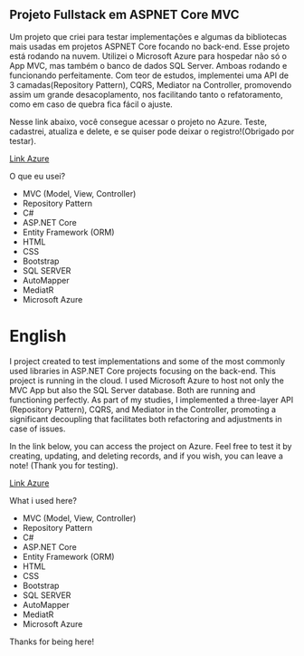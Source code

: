 ## Projeto Fullstack em ASPNET Core MVC

Um projeto que criei para testar implementações e algumas da bibliotecas mais usadas em projetos ASPNET Core focando no back-end. Esse projeto está rodando na nuvem. Utilizei o Microsoft Azure para hospedar não só o App MVC, mas também o banco de dados SQL Server. Amboas rodando e funcionando perfeitamente. Com teor de estudos, implementei uma API de 3 camadas(Repository Pattern), CQRS, Mediator na Controller, promovendo assim um grande desacoplamento, nos facilitando tanto o refatoramento, como em caso de quebra fica fácil o ajuste.

Nesse link abaixo, você consegue acessar o projeto no Azure. Teste, cadastrei, atualiza e delete, e se quiser pode deixar o registro!(Obrigado por testar).

[Link Azure](https://registercandidates-dqe9hhfragfjfxbq.brazilsouth-01.azurewebsites.net/)

O que eu usei?

* MVC (Model, View, Controller)
* Repository Pattern
* C#
* ASP.NET Core
* Entity Framework (ORM)
* HTML
* CSS
* Bootstrap
* SQL SERVER
* AutoMapper
* MediatR
* Microsoft Azure

# English

I project created to test implementations and some of the most commonly used libraries in ASP.NET Core projects focusing on the back-end. This project is running in the cloud. I used Microsoft Azure to host not only the MVC App but also the SQL Server database. Both are running and functioning perfectly. As part of my studies, I implemented a three-layer API (Repository Pattern), CQRS, and Mediator in the Controller, promoting a significant decoupling that facilitates both refactoring and adjustments in case of issues.

In the link below, you can access the project on Azure. Feel free to test it by creating, updating, and deleting records, and if you wish, you can leave a note! (Thank you for testing).

[Link Azure](https://registercandidates-dqe9hhfragfjfxbq.brazilsouth-01.azurewebsites.net/)

What i used here?

* MVC (Model, View, Controller)
* Repository Pattern
* C#
* ASP.NET Core
* Entity Framework (ORM)
* HTML
* CSS
* Bootstrap
* SQL SERVER
* AutoMapper
* MediatR
* Microsoft Azure

Thanks for being here!
